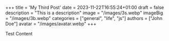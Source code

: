 +++
title = 'My Third Post'
date = 2023-11-22T16:55:24+01:00
draft = false
description = "This is a description"
image = "/images/3s.webp"
imageBig = "/images/3b.webp"
categories = ["general", "life", "js"]
authors = ["John Doe"]
avatar = "/images/avatar.webp"
+++

Test Content